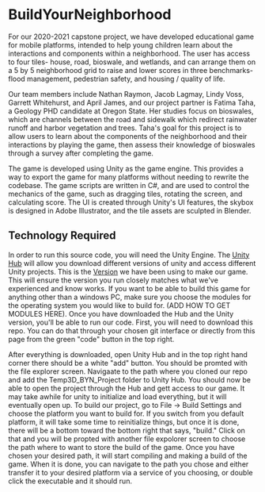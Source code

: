 # BuildYourNeighborhood

For our 2020-2021 capstone project, we have developed educational game for mobile platforms, intended to help young children learn about the interactions and components within a neighborhood. The user has access to four tiles- house, road, bioswale, and wetlands, and can arrange them on a 5 by 5 neighborhood grid to raise and lower scores in three benchmarks- flood management, pedestrian safety, and housing / quality of life.

Our team members include Nathan Raymon, Jacob Lagmay, Lindy Voss, Garrett Whitehurst, and April James, and our project partner is Fatima Taha, a Geology PHD candidate at Oregon State. Her studies focus on bioswales, which are channels between the road and sidewalk which redirect rainwater runoff and harbor vegetation and trees. Taha's goal for this project is to allow users to learn about the components of the neighborhood and their interactions by playing the game, then assess their knowledge of bioswales through a survey after completing the game.

The game is developed using Unity as the game engine. This provides a way to export the game for many platforms without needing to rewrite the codebase. The game scripts are written in C#, and are used to control the mechanics of the game, such as dragging tiles, rotating the screen, and calculating score. The UI is created through Unity's UI features, the skybox is designed in Adobe Illustrator, and the tile assets are sculpted in Blender.

## Technology Required
In order to run this source code, you will need the Unity Engine. The [Unity Hub](https://unity3d.com/get-unity/download) will allow you download different versions of unity and access different Unity projects. This is the [Version](https://unity3d.com/unity/whats-new/2020.1.12) we have been using to make our game. This will ensure the version you run closely matches what we've experienced and know works. If you want to be able to build this game for anything other than a windows PC, make sure you choose the modules for the operating system you would like to build for. (ADD HOW TO GET MODULES HERE). Once you have downloaded the Hub and the Unity version, you'll be able to run our code. First, you will need to download this repo. You can do that through your chosen git interface or directly from this page from the green "code" button in the top right.

After everything is downloaded, open Unity Hub and in the top right hand corner there should be a white "add" button. You should be promted with the file explorer screen. Navigaate to the path where you cloned our repo and add the Temp3D_BYN_Project folder to Unity Hub. You should now be able to open the project through the Hub and gett access to our game. It may take awhile for unity to initialize and load everything, but it will eventually open up. To build our project, go to File -> Build Settings and choose the platform you want to build for. If you switch from you default platform, it will take some time to reinitialize things, but once it is done, there will be a bottom toward the bottom right that says, "build." Click on that and you will be propted with another file expolorer screen to choose the path where to want to store the build of the game. Once you have chosen your desired path, it will start compiling and making a build of the game. When it is done, you can navigate to the path you chose and either transfer it to your desired platform via a service of you choosing, or double click the executable and it should run.
